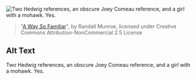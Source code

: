 ![Two Hedwig references, an obscure Joey Comeau reference, and a girl with a mohawk.  Yes.](https://imgs.xkcd.com/comics/a_way_so_familiar.png)
> "[A Way So Familiar](https://xkcd.com/147/)", by Randall Munroe, licensed under Creative Commons Attribution-NonCommercial 2.5 License

## Alt Text
Two Hedwig references, an obscure Joey Comeau reference, and a girl with a mohawk.  Yes.
